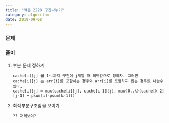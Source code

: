 ```yaml
---
title: "백준 2228 구간나누기"
category: algorithm
date: 2019-09-08
---
```

### 문제 

### 풀이 

1. 부분 문제 정하기 

   ```
   cache[i][j] 를 1~i까지 구간이 j개일 때 최댓값으로 정하자. 그러면 
   cache[i][j] 는 arr[i]를 포함하는 경우와 arr[i]를 포함하지 않는 경우로 나눌수 있다. 
   cache[i][j] = max(cache[i][j], cache[i-1][j], max{0..k}(cache[k-2][j-1] + psum[i]-psum[k-1]))
   ```

2. 최적부분구조임을 보이기 

   ```
   ?? 어케보여? 
   ```

   


